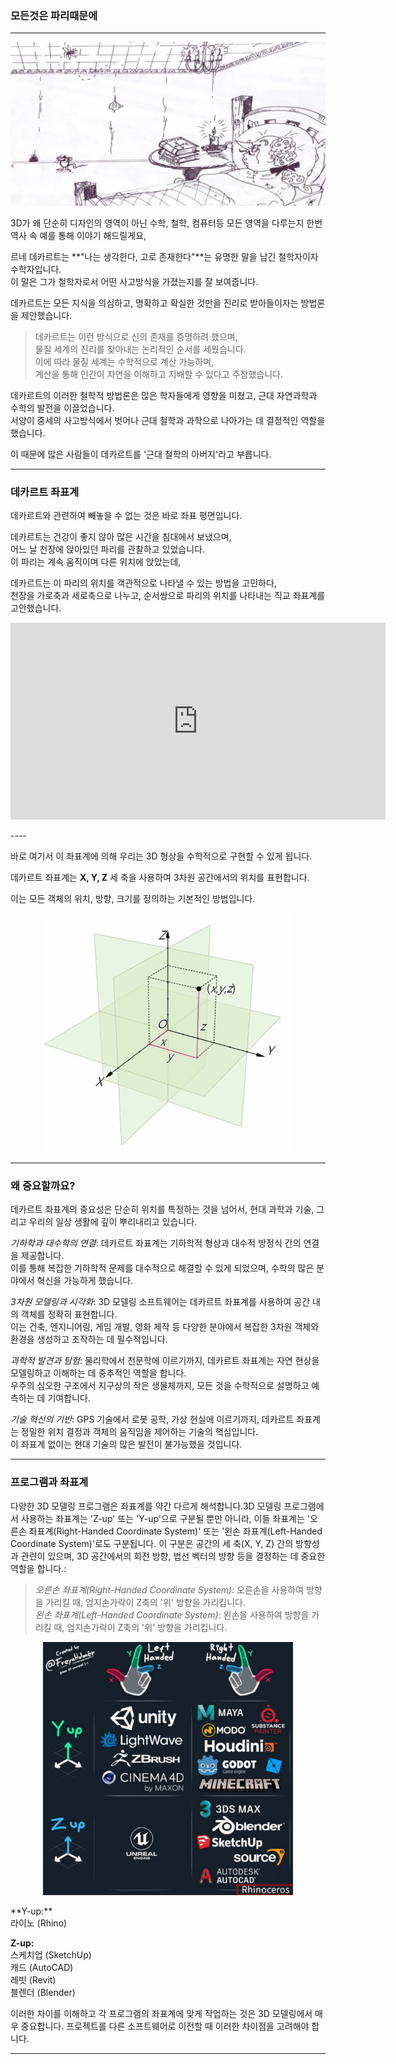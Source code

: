 ### 모든것은 파리때문에

----

<p align="center">
  <img src="../../../img/cartesian.png" alt="Cartesian Coordinate System" width="600px">
</p>

3D가 왜 단순히 디자인의 영역이 아닌 수학, 철학, 컴퓨터등 모든 영역을 다루는지 한번 역사 속 예를 통해 이야기 해드릴게요, 

르네 데카르트는 **"나는 생각한다, 고로 존재한다"**는 유명한 말을 남긴 철학자이자 수학자입니다. <br>
이 말은 그가 철학자로서 어떤 사고방식을 가졌는지를 잘 보여줍니다.

데카르트는 모든 지식을 의심하고, 명확하고 확실한 것만을 진리로 받아들이자는 방법론을 제안했습니다.


> 데카르트는 이런 방식으로 신의 존재를 증명하려 했으며,<br>
물질 세계의 진리를 찾아내는 논리적인 순서를 세웠습니다. <br>
이에 따라 물질 세계는 수학적으로 계산 가능하며, <br>
계산을 통해 인간이 자연을 이해하고 지배할 수 있다고 주장했습니다.


데카르트의 이러한 철학적 방법론은 많은 학자들에게 영향을 미쳤고, 근대 자연과학과 수학의 발전을 이끌었습니다. <br>
서양이 중세의 사고방식에서 벗어나 근대 철학과 과학으로 나아가는 데 결정적인 역할을 했습니다. 

이 때문에 많은 사람들이 데카르트를 '근대 철학의 아버지'라고 부릅니다.

----

### 데카르트 좌표계

데카르트와 관련하여 빼놓을 수 없는 것은 바로 좌표 평면입니다. 

데카르트는 건강이 좋지 않아 많은 시간을 침대에서 보냈으며, <br> 
어느 날 천장에 앉아있던 파리를 관찰하고 있었습니다.<br> 
이 파리는 계속 움직이며 다른 위치에 앉았는데, 

데카르트는 이 파리의 위치를 객관적으로 나타낼 수 있는 방법을 고민하다,<br>
천장을 가로축과 세로축으로 나누고, 순서쌍으로 파리의 위치를 나타내는 직교 좌표계를 고안했습니다.

<p align="center">
  <iframe width="600" height="315" src="https://www.youtube.com/embed/HUrf08PbI8k" title="YouTube video player" frameborder="0" allow=allowfullscreen></iframe>
</p>
----

바로 여기서 이 좌표계에 의해 우리는 3D 형상을 수학적으로 구현할 수 있게 됩니다.

데카르트 좌표계는 **X, Y, Z** 세 축을 사용하여 3차원 공간에서의 위치를 표현합니다. 

이는 모든 객체의 위치, 방향, 크기를 정의하는 기본적인 방법입니다.

<p align="center">
  <img src="../../../img/cd.jpg" alt="Cartesian Coordinate System" width="400px">
</p>

----

### 왜 중요할까요?

데카르트 좌표계의 중요성은 단순히 위치를 특정하는 것을 넘어서, 현대 과학과 기술, 그리고 우리의 일상 생활에 깊이 뿌리내리고 있습니다.

<i>기하학과 대수학의 연결</I>: 데카르트 좌표계는 기하학적 형상과 대수적 방정식 간의 연결을 제공합니다. <br> 이를 통해 복잡한 기하학적 문제를 대수적으로 해결할 수 있게 되었으며, 수학의 많은 분야에서 혁신을 가능하게 했습니다.

<i>3차원 모델링과 시각화</i>: 3D 모델링 소프트웨어는 데카르트 좌표계를 사용하여 공간 내의 객체를 정확히 표현합니다. <br>이는 건축, 엔지니어링, 게임 개발, 영화 제작 등 다양한 분야에서 복잡한 3차원 객체와 환경을 생성하고 조작하는 데 필수적입니다.

<i>과학적 발견과 탐험</i>: 물리학에서 천문학에 이르기까지, 데카르트 좌표계는 자연 현상을 모델링하고 이해하는 데 중추적인 역할을 합니다. <br>우주의 심오한 구조에서 지구상의 작은 생물체까지, 모든 것을 수학적으로 설명하고 예측하는 데 기여합니다.

<i>기술 혁신의 기반</i>: GPS 기술에서 로봇 공학, 가상 현실에 이르기까지, 데카르트 좌표계는 정밀한 위치 결정과 객체의 움직임을 제어하는 기술의 핵심입니다.<br> 이 좌표계 없이는 현대 기술의 많은 발전이 불가능했을 것입니다.

----

### 프로그램과 좌표계

다양한 3D 모델링 프로그램은 좌표계를 약간 다르게 해석합니다.3D 모델링 프로그램에서 사용하는 좌표계는 'Z-up' 또는 'Y-up'으로 구분될 뿐만 아니라, 이들 좌표계는 '오른손 좌표계(Right-Handed Coordinate System)' 또는 '왼손 좌표계(Left-Handed Coordinate System)'로도 구분됩니다. 이 구분은 공간의 세 축(X, Y, Z) 간의 방향성과 관련이 있으며, 3D 공간에서의 회전 방향, 법선 벡터의 방향 등을 결정하는 데 중요한 역할을 합니다.:

><i>오른손 좌표계(Right-Handed Coordinate System)</i>: 오른손을 사용하여 방향을 가리킬 때, 엄지손가락이 Z축의 '위' 방향을 가리킵니다.<br>
><i>왼손 좌표계(Left-Handed Coordinate System)</i>: 왼손을 사용하여 방향을 가리킬 때, 엄지손가락이 Z축의 '위' 방향을 가리킵니다.

<p align="center">
  <img src="../../../img/coordinates.png" alt="Cartesian Coordinate System" width="400px">
</p>
  **Y-up:**<br>
      라이노 (Rhino)

  **Z-up:** <br>
  스케치업 (SketchUp)<br>
  캐드 (AutoCAD)<br>
  레빗 (Revit)<br>
  블렌더 (Blender)<br>

이러한 차이를 이해하고 각 프로그램의 좌표계에 맞게 작업하는 것은 3D 모델링에서 매우 중요합니다. 프로젝트를 다른 소프트웨어로 이전할 때 이러한 차이점을 고려해야 합니다.

----

